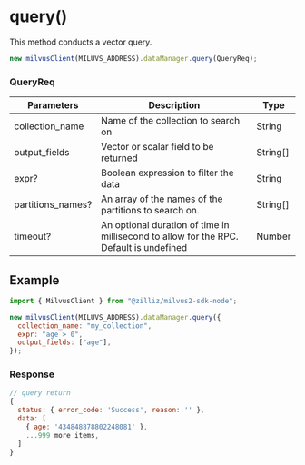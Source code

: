 # query()

This method conducts a vector query.

```javascript
new milvusClient(MILUVS_ADDRESS).dataManager.query(QueryReq);
```

### QueryReq

| Parameters        | Description                                                                            | Type     |
| ----------------- | -------------------------------------------------------------------------------------- | -------- |
| collection_name   | Name of the collection to search on                                                    | String   |
| output_fields     | Vector or scalar field to be returned                                                  | String[] |
| expr?             | Boolean expression to filter the data                                                  | String   |
| partitions_names? | An array of the names of the partitions to search on.                                  | String[] |
| timeout?          | An optional duration of time in millisecond to allow for the RPC. Default is undefined | Number   |

## Example

```javascript
import { MilvusClient } from "@zilliz/milvus2-sdk-node";

new milvusClient(MILUVS_ADDRESS).dataManager.query({
  collection_name: "my_collection",
  expr: "age > 0",
  output_fields: ["age"],
});
```

### Response

```javascript
// query return
{
  status: { error_code: 'Success', reason: '' },
  data: [
    { age: '434848878802248081' },
    ...999 more items,
  ]
}
```
